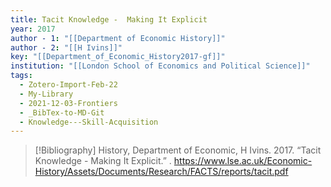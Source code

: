 ```yaml
---
title: Tacit Knowledge -  Making It Explicit
year: 2017
author - 1: "[[Department of Economic History]]"
author - 2: "[[H Ivins]]"
key: "[[Department_of_Economic_History2017-gf]]"
institution: "[[London School of Economics and Political Science]]"
tags:
  - Zotero-Import-Feb-22
  - My-Library
  - 2021-12-03-Frontiers
  - _BibTex-to-MD-Git
  - Knowledge---Skill-Acquisition
---
```


> [!Bibliography]
> History, Department of Economic, H Ivins. 2017. “Tacit Knowledge -  Making It Explicit.” . https://www.lse.ac.uk/Economic-History/Assets/Documents/Research/FACTS/reports/tacit.pdf
